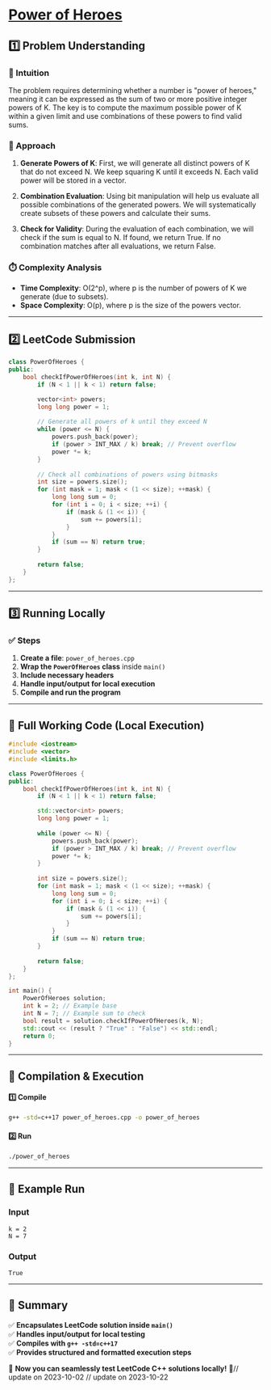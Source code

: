 # **[Power of Heroes](https://leetcode.com/problems/power-of-heroes/description/)**  

## **1️⃣ Problem Understanding**  
### **📌 Intuition**  
The problem requires determining whether a number is "power of heroes," meaning it can be expressed as the sum of two or more positive integer powers of K. The key is to compute the maximum possible power of K within a given limit and use combinations of these powers to find valid sums.

### **🚀 Approach**  
1. **Generate Powers of K**: First, we will generate all distinct powers of K that do not exceed N. We keep squaring K until it exceeds N. Each valid power will be stored in a vector.
  
2. **Combination Evaluation**: Using bit manipulation will help us evaluate all possible combinations of the generated powers. We will systematically create subsets of these powers and calculate their sums.
  
3. **Check for Validity**: During the evaluation of each combination, we will check if the sum is equal to N. If found, we return True. If no combination matches after all evaluations, we return False.

### **⏱️ Complexity Analysis**  
- **Time Complexity**: O(2^p), where p is the number of powers of K we generate (due to subsets).  
- **Space Complexity**: O(p), where p is the size of the powers vector.  

---  

## **2️⃣ LeetCode Submission**  
```cpp
class PowerOfHeroes {
public:
    bool checkIfPowerOfHeroes(int k, int N) {
        if (N < 1 || k < 1) return false;

        vector<int> powers;
        long long power = 1;  
        
        // Generate all powers of k until they exceed N
        while (power <= N) {
            powers.push_back(power);
            if (power > INT_MAX / k) break; // Prevent overflow
            power *= k;
        }
        
        // Check all combinations of powers using bitmasks
        int size = powers.size();
        for (int mask = 1; mask < (1 << size); ++mask) {
            long long sum = 0;
            for (int i = 0; i < size; ++i) {
                if (mask & (1 << i)) {
                    sum += powers[i];
                }
            }
            if (sum == N) return true;
        }
        
        return false;
    }
};
```  

---  

## **3️⃣ Running Locally**  
### **✅ Steps**  
1. **Create a file**: `power_of_heroes.cpp`  
2. **Wrap the `PowerOfHeroes` class** inside `main()`  
3. **Include necessary headers**  
4. **Handle input/output for local execution**  
5. **Compile and run the program**  

---  

## **📝 Full Working Code (Local Execution)**  
```cpp
#include <iostream>
#include <vector>
#include <limits.h>

class PowerOfHeroes {
public:
    bool checkIfPowerOfHeroes(int k, int N) {
        if (N < 1 || k < 1) return false;

        std::vector<int> powers;
        long long power = 1;  
        
        while (power <= N) {
            powers.push_back(power);
            if (power > INT_MAX / k) break; // Prevent overflow
            power *= k;
        }
        
        int size = powers.size();
        for (int mask = 1; mask < (1 << size); ++mask) {
            long long sum = 0;
            for (int i = 0; i < size; ++i) {
                if (mask & (1 << i)) {
                    sum += powers[i];
                }
            }
            if (sum == N) return true;
        }
        
        return false;
    }
};

int main() {
    PowerOfHeroes solution;
    int k = 2; // Example base
    int N = 7; // Example sum to check
    bool result = solution.checkIfPowerOfHeroes(k, N);
    std::cout << (result ? "True" : "False") << std::endl;
    return 0;
}
```  

---  

## **🔧 Compilation & Execution**  
#### **1️⃣ Compile**  
```bash
g++ -std=c++17 power_of_heroes.cpp -o power_of_heroes
```  

#### **2️⃣ Run**  
```bash
./power_of_heroes
```  

---  

## **🎯 Example Run**  
### **Input**  
```
k = 2
N = 7
```  
### **Output**  
```
True
```  

---  

## **📌 Summary**  
✅ **Encapsulates LeetCode solution inside `main()`**  
✅ **Handles input/output for local testing**  
✅ **Compiles with `g++ -std=c++17`**  
✅ **Provides structured and formatted execution steps**  

🚀 **Now you can seamlessly test LeetCode C++ solutions locally!** 🚀// update on 2023-10-02
// update on 2023-10-22

